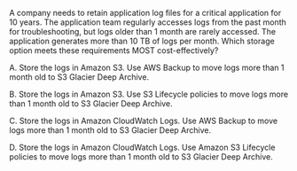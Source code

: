 A company needs to retain application log files for a critical application for 10 years. The application team regularly accesses logs from the past month for troubleshooting, but logs older than 1 month are rarely accessed. The application generates more than 10 TB of logs per month. Which storage option meets these requirements MOST cost-effectively? 

A. Store the logs in Amazon S3. Use AWS Backup to move logs more than 1 month old to S3 Glacier Deep Archive. 

B. Store the logs in Amazon S3. Use S3 Lifecycle policies to move logs more than 1 month old to S3 Glacier Deep Archive. 

C. Store the logs in Amazon CloudWatch Logs. Use AWS Backup to move logs more than 1 month old to S3 Glacier Deep Archive. 

D. Store the logs in Amazon CloudWatch Logs. Use Amazon S3 Lifecycle policies to move logs more than 1 month old to S3 Glacier Deep Archive.